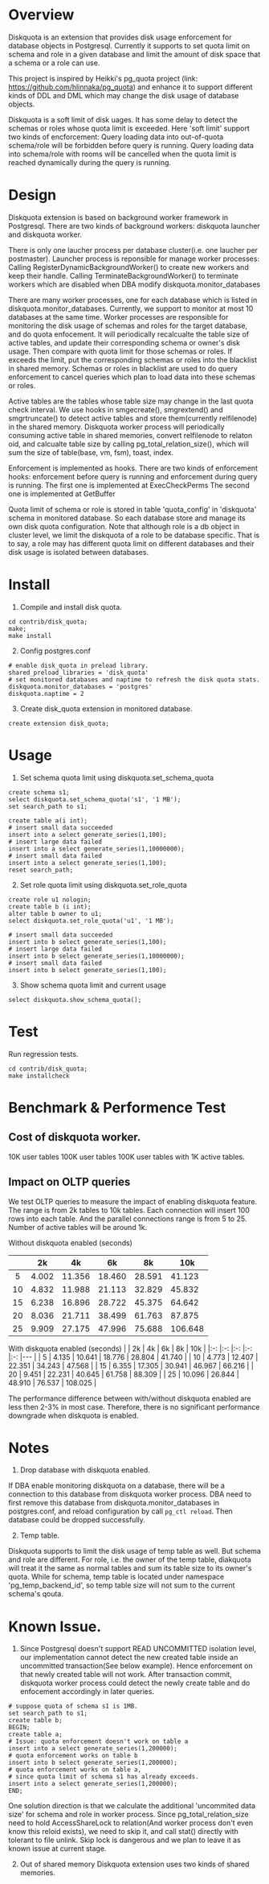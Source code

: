 # Overview
Diskquota is an extension that provides disk usage enforcement for database objects in Postgresql. Currently it supports to set quota limit on schema and role in a given database and limit the amount of disk space that a schema or a role can use. 

This project is inspired by Heikki's pg_quota project (link: https://github.com/hlinnaka/pg_quota) and enhance it to support different kinds of DDL and DML which may change the disk usage of database objects. 

Diskquota is a soft limit of disk uages. It has some delay to detect the schemas or roles whose quota limit is exceeded. Here 'soft limit' support two kinds of encforcement:  Query loading data into out-of-quota schema/role will be forbidden before query is running. Query loading data into schema/role with rooms will be cancelled when the quota limit is reached dynamically during the query is running. 

# Design
Diskquota extension is based on background worker framework in Postgresql.
There are two kinds of background workers: diskquota launcher and diskquota worker.

There is only one laucher process per database cluster(i.e. one laucher per postmaster).
Launcher process is reponsible for manage worker processes: Calling RegisterDynamicBackgroundWorker() 
to create new workers and keep their handle. Calling TerminateBackgroundWorker() to
terminate workers which are disabled when DBA modify diskquota.monitor_databases

There are many worker processes, one for each database which is listed in diskquota.monitor_databases.
Currently, we support to monitor at most 10 databases at the same time.
Worker processes are responsible for monitoring the disk usage of schemas and roles for the target database, 
and do quota enfocement. It will periodically recalcualte the table size of active tables, and update their corresponding schema or owner's disk usage. Then compare with quota limit for those schemas or roles. If exceeds the limit, put the corresponding schemas or roles into the blacklist in shared memory. Schemas or roles in blacklist are used to do query enforcement to cancel queries which plan to load data into these schemas or roles.

Active tables are the tables whose table size may change in the last quota check interval. We use hooks in smgecreate(), smgrextend() and smgrtruncate() to detect active tables and store them(currently relfilenode) in the shared memory. Diskquota worker process will periodically consuming active table in shared memories, convert relfilenode to relaton oid, and calcualte table size by calling pg_total_relation_size(), which will sum the size of table(base, vm, fsm), toast, index.

Enforcement is implemented as hooks. There are two kinds of enforcement hooks: enforcement before query is running and
enforcement during query is running.
The first one is implemented at ExecCheckPerms
The second one is implemented at GetBuffer

Quota limit of schema or role is stored in table 'quota_config' in 'diskquota' schema in monitored database. So each database store and manage its own disk quota configuration. Note that although role is a db object in cluster level, we limit the diskquota of a role to be database specific. That is to say, a role may has different quota limit on different databases and their disk usage is isolated between databases.

# Install
1. Compile and install disk quota.
```
cd contrib/disk_quota; 
make; 
make install
```
2. Config postgres.conf
```
# enable disk_quota in preload library.
shared_preload_libraries = 'disk_quota'
# set monitored databases and naptime to refresh the disk quota stats.
diskquota.monitor_databases = 'postgres'
diskquota.naptime = 2
```
3. Create disk_quota extension in monitored database.
```
create extension disk_quota;
```

# Usage
1. Set schema quota limit using diskquota.set_schema_quota
```
create schema s1;
select diskquota.set_schema_quota('s1', '1 MB');
set search_path to s1;

create table a(i int);
# insert small data succeeded
insert into a select generate_series(1,100);
# insert large data failed
insert into a select generate_series(1,10000000);
# insert small data failed
insert into a select generate_series(1,100);
reset search_path;
```

2. Set role quota limit using diskquota.set_role_quota
```
create role u1 nologin;
create table b (i int);
alter table b owner to u1;
select diskquota.set_role_quota('u1', '1 MB');

# insert small data succeeded
insert into b select generate_series(1,100);
# insert large data failed
insert into b select generate_series(1,10000000);
# insert small data failed
insert into b select generate_series(1,100);
```

3. Show schema quota limit and current usage
```
select diskquota.show_schema_quota();
```
# Test
Run regression tests.
```
cd contrib/disk_quota; 
make installcheck
```

# Benchmark & Performence Test
## Cost of diskquota worker.
10K user tables
100K user tables
100K user tables with 1K active tables.

## Impact on OLTP queries
We test OLTP queries to measure the impact of enabling diskquota feature. The range is from 2k tables to 10k tables.
Each connection will insert 100 rows into each table. And the parallel connections range is from 5 to 25. Number of active tables will be around 1k.

Without diskquota enabled (seconds)

|   	|   2k	|   4k	|  6k 	|  8k 	|  10k 	|
|:-:	|:-:	|:-:	|:-:	|:-:	|---	|
|   5	| 4.002 | 11.356	|   18.460	|   28.591	|   41.123	|
|   10	|   4.832	|   11.988	|  21.113 	|  32.829 	|  45.832 	|
|   15	|   6.238	|  16.896 	|  28.722 	|   45.375	|   64.642	|
|   20	|   8.036	|  21.711	|  38.499 	|  61.763 	|   87.875	|
|   25	|   9.909	|   27.175	|   47.996	|  75.688 	|  106.648 	|

With diskquota enabled (seconds)
|   	|   2k	|   4k	|  6k 	|  8k 	|  10k 	|
|:-:	|:-:	|:-:	|:-:	|:-:	|---	|
|   5	|   4.135	|  10.641 	| 18.776  	|  28.804 	|   41.740	|
|   10	|   4.773	|   12.407	| 22.351	|  34.243 	|   47.568	|
|   15	|   6.355	|   17.305	| 30.941  	|  46.967 	|   66.216	|
|   20	|   9.451	|   22.231	| 40.645  	|  61.758 	|   88.309	|
|   25	|   10.096	|   26.844	| 48.910  	|   76.537	|   108.025	|

The performance difference between with/without diskquota enabled are less then 2-3% in most case. Therefore, there is no significant performance downgrade when diskquota is enabled.

# Notes
1. Drop database with diskquota enabled.

If DBA enable monitoring diskquota on a database, there will be a connection
to this database from diskquota worker process. DBA need to first remove this
database from diskquota.monitor_databases in postgres.conf, and reload 
configuration by call `pg_ctl reload`. Then database could be dropped successfully.

2. Temp table.

Diskquota supports to limit the disk usage of temp table as well. But schema and role are different.
For role, i.e. the owner of the temp table, diakquota will treat it the same as normal tables and sum its
table size to its owner's quota. While for schema, temp table is located under namespace 'pg_temp_backend_id',
so temp table size will not sum to the current schema's qouta.

# Known Issue.
1. Since Postgresql doesn't support READ UNCOMMITTED isolation level, 
our implementation cannot detect the new created table inside an
uncommitted transaction(See below example). Hence enforcement on 
that newly created table will not work. After transaction commit,
diskquota worker process could detect the newly create table
and do enfocement accordingly in later queries.
```
# suppose quota of schema s1 is 1MB.
set search_path to s1;
create table b;
BEGIN;
create table a;
# Issue: quota enforcement doesn't work on table a
insert into a select generate_series(1,200000);
# quota enforcement works on table b
insert into b select generate_series(1,200000);
# quota enforcement works on table a,
# since quota limit of schema s1 has already exceeds.
insert into a select generate_series(1,200000);
END;
```
One solution direction is that we calculate the additional 'uncommited data size' 
for schema and role in worker process. Since pg_total_relation_size need to hold 
AccessShareLock to relation(And worker process don't even know this reloid exists), 
we need to skip it, and call stat() directly with tolerant to file unlink. 
Skip lock is dangerous and we plan to leave it as known issue at current stage.

2. Out of shared memory
Diskquota extension uses two kinds of shared memories. 

